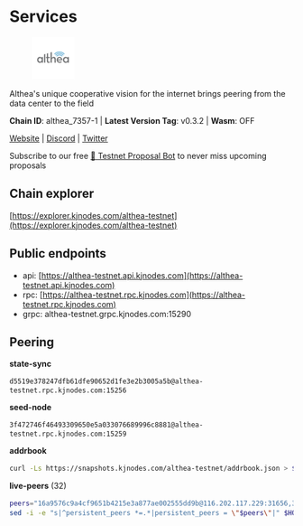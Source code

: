 # Services

<figure><img src="https://raw.githubusercontent.com/kj89/cosmos-images/main/logos/althea.png" alt=""><figcaption></figcaption></figure>

Althea's unique cooperative vision for the internet  brings peering from the data center to the field

**Chain ID**: althea_7357-1 | **Latest Version Tag**: v0.3.2 | **Wasm**: OFF

[Website](https://www.althea.net) | [Discord](https://discord.gg/ZTKWfpDs) | [Twitter](https://twitter.com/altheanetwork)



Subscribe to our free [🤖 Testnet Proposal Bot](https://t.me/kjnodes_testnet_proposal_bot) to never miss upcoming proposals


## Chain explorer
[https://explorer.kjnodes.com/althea-testnet](https://explorer.kjnodes.com/althea-testnet)

## Public endpoints

* api: [https://althea-testnet.api.kjnodes.com](https://althea-testnet.api.kjnodes.com)
* rpc: [https://althea-testnet.rpc.kjnodes.com](https://althea-testnet.rpc.kjnodes.com)
* grpc: althea-testnet.grpc.kjnodes.com:15290

## Peering

**state-sync**

```text
d5519e378247dfb61dfe90652d1fe3e2b3005a5b@althea-testnet.rpc.kjnodes.com:15256
```

**seed-node**

```text
3f472746f46493309650e5a033076689996c8881@althea-testnet.rpc.kjnodes.com:15259
```

**addrbook**
```bash
curl -Ls https://snapshots.kjnodes.com/althea-testnet/addrbook.json > $HOME/.althea/config/addrbook.json
```

**live-peers** (32)
```bash
peers="16a9576c9a4cf9651b4215e3a877ae002555dd9b@116.202.117.229:31656,3f9a20277d68b7fe52efbe84dad231af472d0190@162.55.235.69:29656,6c3d7683bf40a521b7c22391fd6c989b46a2e0e2@78.46.106.75:27656,bcec1c0df99526be43efa248491b87e8a2374ebe@94.130.26.9:26956,ba247bdf826a9636a8276d6a00d8004755f6bb18@162.19.238.210:26656,eab7a70812ba39094fc8bbf4f69f099123863b38@81.30.157.35:11656,856ac01afa0163c27b69e1b25464427310120924@85.25.134.23:26656,c1ad743c152d67dea9df71e3de2024cddd57c0cb@31.220.84.183:26656,a51b45869b5403dc71251a69879c1eb1c3042bed@65.108.134.215:29336,698edcaf59b14f7bf50b681ef1ee3046fa062c77@65.109.92.235:11056,382264d78149b62e679bf6d0b93dc74dd033fc05@65.108.2.41:26656,019988ce47565ad683b7675216e8fbcb171b841c@107.155.125.170:26656,70caf9545f6fd67f2561964b0a69bf36ba6f81d4@5.161.205.63:26656,d5519e378247dfb61dfe90652d1fe3e2b3005a5b@65.109.68.190:52656,0d4220d2bbda711183a8db6f45c26b1541fa0d6a@65.109.116.204:21856,76932bbeb29836c6405329c21358d051ef6e33a3@65.109.65.163:21856,4f5eb5164329a61fc898ac75849ae873c8e539c9@66.172.36.135:14656,17edf24237b1c2b5b196d344761f964407d05862@65.108.233.109:12456,6d97969912514e3583dee8e0cca15a383adbde6c@213.246.57.175:26656,0037b2dc30933fa5c027a83be39f0061253ff83b@5.189.157.140:26656,04917b5810df2a380c1b18d83f577f1aba550818@222.106.187.14:53300,cd71580f8ab4af6beeaf867702a86ca6f9331f71@65.19.136.133:23296,1d9a103d1e24c590bdfb577537eddd19a322f886@65.109.92.240:17886,975393744d620d9dcb8dfd21c0282a6285766523@176.57.184.215:26656,0aac1fc75b4a613f6bb7d15c6250350d478227a6@66.45.231.30:11144,15e7baf69c0db5c25e26cd1f13eb0d52a7a708b5@142.202.241.235:26656,c5f4a56c4f1ba1cf3d4f8d787eb0f90d9cb963ec@65.109.34.133:61056,7eb055628aee375914d7d265ef4bc01ea692fe95@65.109.82.106:31656,c1c28d02ef687f2d80b8e4540d9297835e75b6f0@139.59.67.156:26656,fd54b3d5e49c047dae61ca3a8e430f500eab783c@65.109.92.148:26656,90d692d481c1c4739ba8a7045b5552fa8d410901@88.99.164.158:17886,ade4d8bc8cbe014af6ebdf3cb7b1e9ad36f412c0@176.9.82.221:12456"
sed -i -e "s|^persistent_peers *=.*|persistent_peers = \"$peers\"|" $HOME/.althea/config/config.toml
```
